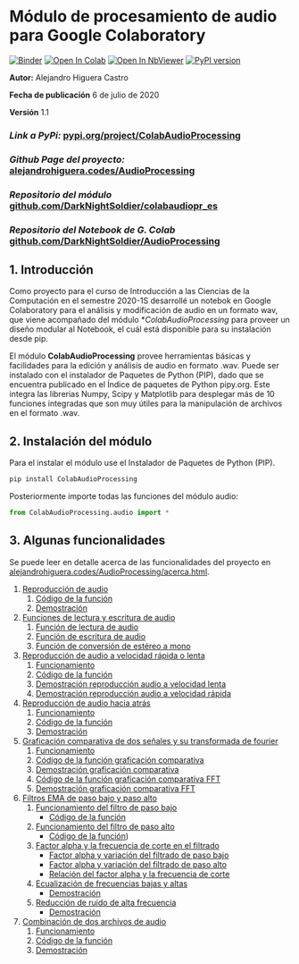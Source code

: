 # Módulo de procesamiento de audio para Google Colaboratory

[![Binder](https://mybinder.org/badge_logo.svg)](https://mybinder.org/v2/gh/DarkNightSoldier/AudioProcessing/master?filepath=Procesamiento_Audio.ipynb)
[![Open In Colab](https://colab.research.google.com/assets/colab-badge.svg)](https://colab.research.google.com/github/DarkNightSoldier/AudioProcessing/blob/master/Procesamiento_Audio.ipynb)
[![Open In NbViewer](https://user-images.githubusercontent.com/2791223/29387450-e5654c72-8294-11e7-95e4-090419520edb.png)](https://nbviewer.jupyter.org/github/DarkNightSoldier/AudioProcessing/blob/master/Procesamiento_Audio.ipynb)
[![PyPI version](https://badge.fury.io/py/ColabAudioProcessing.svg)](https://badge.fury.io/py/ColabAudioProcessing)

**Autor:** Alejandro Higuera Castro

**Fecha de publicación** 6 de julio de 2020

**Versión** 1.1

### *Link a PyPi:* [pypi.org/project/ColabAudioProcessing](https://pypi.org/project/ColabAudioProcessing)
### *Github Page del proyecto:* [alejandrohiguera.codes/AudioProcessing](https://alejandrohiguera.codes/AudioProcessing/)
### *Repositorio del módulo* [github.com/DarkNightSoldier/colabaudiopr_es](https://github.com/DarkNightSoldier/ColabAudioProcessing)
### *Repositorio del Notebook de G. Colab* [github.com/DarkNightSoldier/AudioProcessing](https://github.com/DarkNightSoldier/AudioProcessing)


## 1. Introducción

Como proyecto para el curso de Introducción a las Ciencias de la Computación en el semestre 2020-1S desarrollé un notebok en Google Colaboratory para el análisis y modificación de audio en un formato wav, que viene acompañado del módulo **ColabAudioProcessing* para proveer un diseño modular al Notebook, el cuál está disponible para su instalación desde pip.

El módulo **ColabAudioProcessing** provee herramientas básicas y facilidades para la edición y análisis de audio en formato .wav. Puede ser instalado con el instalador de Paquetes de Python (PIP), dado que se encuentra publicado en el Índice de paquetes de Python pipy.org. Este integra las librerias Numpy, Scipy y Matplotlib para desplegar más de 10 funciones integradas que son muy útiles para la manipulación de archivos en el formato .wav.

## 2. Instalación del módulo
Para el instalar el módulo use el Instalador de Paquetes de Python (PIP).

```python
pip install ColabAudioProcessing
```

Posteriormente importe todas las funciones del módulo audio:
```python
from ColabAudioProcessing.audio import *
```

## 3. Algunas funcionalidades
Se puede leer en detalle acerca de las funcionalidades del proyecto en [alejandrohiguera.codes/AudioProcessing/acerca.html](https://alejandrohiguera.codes/AudioProcessing/acerca.html).

1. [Reproducción de audio](https://alejandrohiguera.codes/AudioProcessing/acerca.html#1-reproducción-de-audio)
    1. [Código de la función](https://alejandrohiguera.codes/AudioProcessing/acerca.html#11-código-de-la-función)
    2. [Demostración](https://alejandrohiguera.codes/AudioProcessing/acerca.html#12-demostración)
2. [Funciones de lectura y escritura de audio](https://alejandrohiguera.codes/AudioProcessing/acerca.html#2-funciones-de-lectura-y-escritura-de-audio)
    1. [Función de lectura de audio](https://alejandrohiguera.codes/AudioProcessing/acerca.html#21-lectura-de-audio)
    2. [Función de escritura de audio](https://alejandrohiguera.codes/AudioProcessing/acerca.html#22-escritura-de-audio)
    3. [Función de conversión de estéreo a mono](https://alejandrohiguera.codes/AudioProcessing/acerca.html#23-conversión-de-estéreo-a-mono)
3. [Reproducción de audio a velocidad rápida o lenta](https://alejandrohiguera.codes/AudioProcessing/acerca.html#3-reproducción-de-audio-a-velocidad-rápida-o-lenta)
    1. [Funcionamiento](https://alejandrohiguera.codes/AudioProcessing/acerca.html#31-funcionamiento)
    2. [Código de la función](https://alejandrohiguera.codes/AudioProcessing/acerca.html#32-código-de-la-función)
    3. [Demostración reproducción audio a velocidad lenta](https://alejandrohiguera.codes/AudioProcessing/acerca.html#33-demostración-reproducción-audio-a-velocidad-lenta)
    4. [Demostración reproducción audio a velocidad rápida](https://alejandrohiguera.codes/AudioProcessing/acerca.html#34-demostración-reproducción-audio-a-velocidad-rápida)
4. [Reproducción de audio hacia atrás](https://alejandrohiguera.codes/AudioProcessing/acerca.html#4-reproducción-de-audio-hacia-atrás)
    1. [Funcionamiento](https://alejandrohiguera.codes/AudioProcessing/acerca.html#41-funcionamiento)
    2. [Código de la función](https://alejandrohiguera.codes/AudioProcessing/acerca.html#42-código-de-la-función)
    3. [Demostración](https://alejandrohiguera.codes/AudioProcessing/acerca.html#43-demostración)
5. [Graficación comparativa de dos señales y su transformada de fourier](https://alejandrohiguera.codes/AudioProcessing/acerca.html#5-graficación-comparativa-de-dos-señales-y-su-transformada-de-fourier)
    1. [Funcionamiento](https://alejandrohiguera.codes/AudioProcessing/acerca.html#51-funcionamiento)
    2. [Código de la función graficación comparativa](https://alejandrohiguera.codes/AudioProcessing/acerca.html#52-código-de-la-función-de-graficación-comparativa)
    3. [Demostración graficación comparativa](https://alejandrohiguera.codes/AudioProcessing/acerca.html#53-demostración-graficación-comparativa)
    4. [Código de la función graficación comparativa FFT](https://alejandrohiguera.codes/AudioProcessing/acerca.html#54-código-de-la-función-de-graficación-comparativa-fft)
    5. [Demostración graficación comparativa FFT](https://alejandrohiguera.codes/AudioProcessing/acerca.html#55-demostración-graficación-comparativa-fft)
6. [Filtros EMA de paso bajo y paso alto](https://alejandrohiguera.codes/AudioProcessing/acerca.html#6-filtros-ema-de-paso-bajo-y-paso-alto)
    1. [Funcionamiento del filtro de paso bajo](https://alejandrohiguera.codes/AudioProcessing/acerca.html#61-funcionamiento-del-filtro-de-paso-bajo)
        * [Código de la función](https://alejandrohiguera.codes/AudioProcessing/acerca.html#611-código-de-la-función)
    2. [Funcionamiento del filtro de paso alto](https://alejandrohiguera.codes/AudioProcessing/acerca.html#62-funcionamiento-del-filtro-de-paso-alto)
        * [Código de la función](https://alejandrohiguera.codes/AudioProcessing/acerca.html#621-código-de-la-función))
    3. [Factor alpha y la frecuencia de corte en el filtrado](https://alejandrohiguera.codes/AudioProcessing/acerca.html#63-factor-alpha-y-la-frecuencia-de-corte-en-el-filtrado)
        * [Factor alpha y variación del filtrado de paso bajo](https://alejandrohiguera.codes/AudioProcessing/acerca.html#631-factor-alpha-y-variación-del-filtrado-de-paso-bajo)
        * [Factor alpha y variación del filtrado de paso alto](https://alejandrohiguera.codes/AudioProcessing/acerca.html#632-factor-alpha-y-variación-del-filtrado-de-paso-alto)
        * [Relación del factor alpha y la frecuencia de corte](https://alejandrohiguera.codes/AudioProcessing/acerca.html#633-relación-del-factor-alpha-y-la-frecuencia-de-corte)
    4. [Ecualización de frecuencias bajas y altas](https://alejandrohiguera.codes/AudioProcessing/acerca.html#64-ecualización-de-frecuencias-bajas-y-altas)
        * [Demostración](https://alejandrohiguera.codes/AudioProcessing/acerca.html#641-demostración)
    5. [Reducción de ruido de alta frecuencia](https://alejandrohiguera.codes/AudioProcessing/acerca.html#65-reducción-de-ruido-de-alta-frecuencia)
        * [Demostración](https://alejandrohiguera.codes/AudioProcessing/acerca.html#651-demostración)
7. [Combinación de dos archivos de audio](https://alejandrohiguera.codes/AudioProcessing/acerca.html#7-combinación-de-dos-archivos-de-audio)
    1. [Funcionamiento](https://alejandrohiguera.codes/AudioProcessing/acerca.html#71-funcionamiento)
    2. [Código de la función](https://alejandrohiguera.codes/AudioProcessing/acerca.html#72-código-de-la-función)
    3. [Demostración](https://alejandrohiguera.codes/AudioProcessing/acerca.html#73-demostración)
